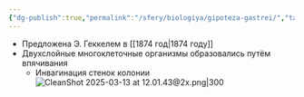 ```yaml
---
{"dg-publish":true,"permalink":"/sfery/biologiya/gipoteza-gastrei/","tags":["Эволюция"]}
---
```


- Предложена Э. Геккелем в [[1874 год\|1874 году]]
- Двухслойные многоклеточные организмы образовались путём впячивания
	- Инвагинация стенок колонии
![CleanShot 2025-03-13 at 12.01.43@2x.png|300](/img/user/%D0%90%D1%80%D1%85%D0%B8%D0%B2/%D0%9A%D1%8D%D1%88/CleanShot%202025-03-13%20at%2012.01.43@2x.png)